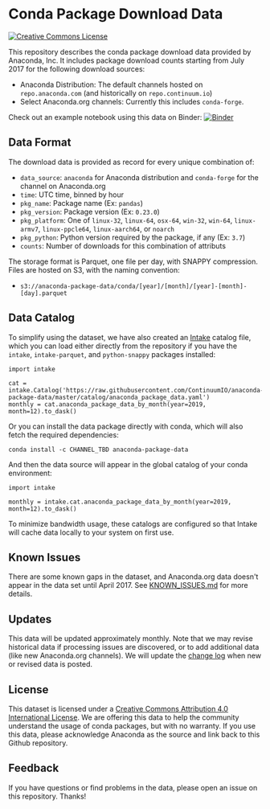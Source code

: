 # Conda Package Download Data

<a rel="license" href="http://creativecommons.org/licenses/by/4.0/"><img alt="Creative Commons License" style="border-width:0" src="https://i.creativecommons.org/l/by/4.0/88x31.png" /></a>

This repository describes the conda package download data provided by Anaconda, Inc.  It includes package download counts starting from July 2017 for the following download sources:

* Anaconda Distribution: The default channels hosted on `repo.anaconda.com` (and historically on `repo.continuum.io`)
* Select Anaconda.org channels: Currently this includes `conda-forge`.

Check out an example notebook using this data on Binder: [![Binder](https://mybinder.org/badge_logo.svg)](https://mybinder.org/v2/gh/ContinuumIO/anaconda-package-data/master?filepath=anaconda_package_data_example.ipynb)

## Data Format

The download data is provided as record for every unique combination of:

* `data_source`: `anaconda` for Anaconda distribution and `conda-forge` for the channel on Anaconda.org
* `time`: UTC time, binned by hour
* `pkg_name`: Package name (Ex: `pandas`)
* `pkg_version`: Package version (Ex: `0.23.0`)
* `pkg_platform`: One of `linux-32`, `linux-64`, `osx-64`, `win-32`, `win-64`, `linux-armv7`, `linux-ppcle64`, `linux-aarch64`, or `noarch`
* `pkg_python`: Python version required by the package, if any (Ex: `3.7`)
* `counts`: Number of downloads for this combination of attributs

The storage format is Parquet, one file per day, with SNAPPY compression.  Files are hosted on S3, with the naming convention:

  - `s3://anaconda-package-data/conda/[year]/[month]/[year]-[month]-[day].parquet`


## Data Catalog

To simplify using the dataset, we have also created an [Intake](https://intake.readthedocs.io/en/latest/) catalog file, which you can load either directly from the repository if you have the `intake`, `intake-parquet`, and `python-snappy` packages installed:

```
import intake

cat = intake.Catalog('https://raw.githubusercontent.com/ContinuumIO/anaconda-package-data/master/catalog/anaconda_package_data.yaml')
monthly = cat.anaconda_package_data_by_month(year=2019, month=12).to_dask()
```

Or you can install the data package directly with conda, which will also fetch the required dependencies:

```
conda install -c CHANNEL_TBD anaconda-package-data
```

And then the data source will appear in the global catalog of your conda environment:

```
import intake

monthly = intake.cat.anaconda_package_data_by_month(year=2019, month=12).to_dask()
```

To minimize bandwidth usage, these catalogs are configured so that Intake will cache data locally to your system on first use.


## Known Issues

There are some known gaps in the dataset, and Anaconda.org data doesn't appear in the data set until April 2017.  See [KNOWN_ISSUES.md](KNOWN_ISSUES.md) for more details.


## Updates

This data will be updated approximately monthly.  Note that we may revise historical data if processing issues are discovered, or to add additional data (like new Anaconda.org channels).  We will update the [change log](CHANGE_LOG.md) when new or revised data is posted.


## License

This dataset is licensed under a [Creative Commons Attribution 4.0 International License](https://creativecommons.org/licenses/by/4.0/).  We are offering this data to help the community understand the usage of conda packages, but with no warranty.  If you use this data, please acknowledge Anaconda as the source and link back to this Github repository.


## Feedback

If you have questions or find problems in the data, please open an issue on this repository.  Thanks!
